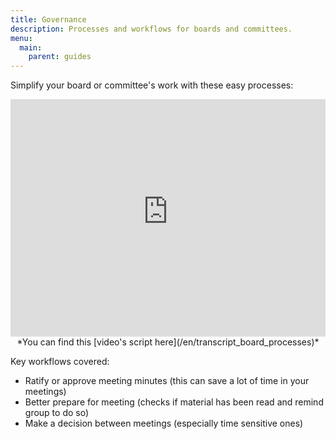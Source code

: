 ```yaml
---
title: Governance
description: Processes and workflows for boards and committees.
menu:
  main:
    parent: guides
---
```


Simplify your board or committee's work with these easy processes:
<iframe width="100%" height="380px" src="https://www.youtube-nocookie.com/embed/FITqrhLuh8I" frameborder="0" allowfullscreen></iframe>
<center>*You can find this [video's script here](/en/transcript_board_processes)*</center>

Key workflows covered:

- Ratify or approve meeting minutes (this can save a lot of time in your meetings)
- Better prepare for meeting (checks if material has been read and remind group to do so)
- Make a decision between meetings (especially time sensitive ones)
